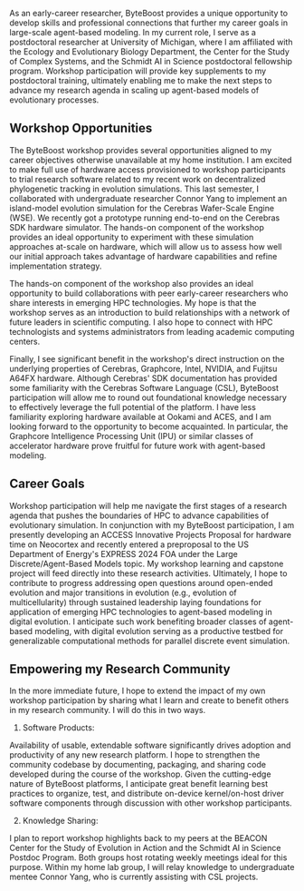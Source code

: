 As an early-career researcher, ByteBoost provides a unique opportunity to develop skills and professional connections that further my career goals in large-scale agent-based modeling.
In my current role, I serve as a postdoctoral researcher at University of Michigan, where I am affiliated with the Ecology and Evolutionary Biology Department, the Center for the Study of Complex Systems, and the Schmidt AI in Science postdoctoral fellowship program.
Workshop participation will provide key supplements to my postdoctoral training, ultimately enabling me to make the next steps to advance my research agenda in scaling up agent-based models of evolutionary processes.

## Workshop Opportunities

The ByteBoost workshop provides several opportunities aligned to my career objectives otherwise unavailable at my home institution.
I am excited to make full use of hardware access provisioned to workshop participants to trial research software related to my recent work on decentralized phylogenetic tracking in evolution simulations.
This last semester, I collaborated with undergraduate researcher Connor Yang to implement an island-model evolution simulation for the Cerebras Wafer-Scale Engine (WSE).
We recently got a prototype running end-to-end on the Cerebras SDK hardware simulator.
The hands-on component of the workshop provides an ideal opportunity to experiment with these simulation approaches at-scale on hardware, which will allow us to assess how well our initial approach takes advantage of hardware capabilities and refine implementation strategy.

The hands-on component of the workshop also provides an ideal opportunity to build collaborations with peer early-career researchers who share interests in emerging HPC technologies.
My hope is that the workshop serves as an introduction to build relationships with a network of future leaders in scientific computing.
I also hope to connect with HPC technologists and systems administrators from leading academic computing centers.

Finally, I see significant benefit in the workshop's direct instruction on the underlying properties of Cerebras, Graphcore, Intel, NVIDIA, and Fujitsu A64FX hardware.
Although Cerebras' SDK documentation has provided some familiarity with the Cerebras Software Language (CSL), ByteBoost participation will allow me to round out foundational knowledge necessary to effectively leverage the full potential of the platform.
I have less familiarity exploring hardware available at Ookami and ACES, and I am looking forward to the opportunity to become acquainted.
In particular, the Graphcore Intelligence Processing Unit (IPU) or similar classes of accelerator hardware prove fruitful for future work with agent-based modeling.

## Career Goals

Workshop participation will help me navigate the first stages of a research agenda that pushes the boundaries of HPC to advance capabilities of evolutionary simulation.
In conjunction with my ByteBoost participation, I am presently developing an ACCESS Innovative Projects Proposal for hardware time on Neocortex and recently entered a preproposal to the US Department of Energy's EXPRESS 2024 FOA under the Large Discrete/Agent-Based Models topic.
My workshop learning and capstone project will feed directly into these research activities.
Ultimately, I hope to contribute to progress addressing open questions around open-ended evolution and major transitions in evolution (e.g., evolution of multicellularity) through sustained leadership laying foundations for application of emerging HPC technologies to agent-based modeling in digital evolution.
I anticipate such work benefiting broader classes of agent-based modeling, with digital evolution serving as a productive testbed for generalizable computational methods for parallel discrete event simulation.

## Empowering my Research Community

In the more immediate future, I hope to extend the impact of my own workshop participation by sharing what I learn and create to benefit others in my research community.
I will do this in two ways.

1. Software Products:

Availability of usable, extendable software significantly drives adoption and productivity of any new research platform.
I hope to strengthen the community codebase by documenting, packaging, and sharing code developed during the course of the workshop.
Given the cutting-edge nature of ByteBoost platforms, I anticipate great benefit learning best practices to organize, test, and distribute on-device kernel/on-host driver software components through discussion with other workshop participants.

2. Knowledge Sharing:

I plan to report workshop highlights back to my peers at the BEACON Center for the Study of Evolution in Action and the Schmidt AI in Science Postdoc Program.
Both groups host rotating weekly meetings ideal for this purpose.
Within my home lab group, I will relay knowledge to undergraduate mentee Connor Yang, who is currently assisting with CSL projects.
